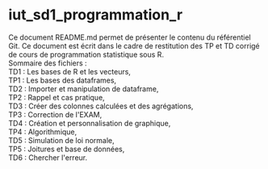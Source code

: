 # iut_sd1_programmation_r  
Ce document README.md permet de présenter le contenu du référentiel Git. Ce document est écrit dans le cadre de restitution des TP et TD corrigé de cours de programmation statistique sous R.  
Sommaire des fichiers :  
TD1 : Les bases de R et les vecteurs,  
TP1 : Les bases des dataframes,  
TD2 : Importer et manipulation de dataframe,  
TP2 : Rappel et cas pratique,  
TD3 : Créer des colonnes calculées et des agrégations,  
TP3 : Correction de l'EXAM,  
TD4 : Création et personnalisation de graphique,  
TP4 : Algorithmique,  
TD5 : Simulation de loi normale,  
TP5 : Joitures et base de données,  
TD6 : Chercher l'erreur.
